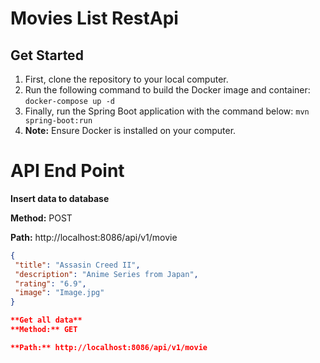 # Movies List RestApi

## Get Started

1. First, clone the repository to your local computer.
2. Run the following command to build the Docker image and container:  `docker-compose up -d`
3. Finally, run the Spring Boot application with the command below: `mvn spring-boot:run`
4. **Note:** Ensure Docker is installed on your computer.

# API End Point

**Insert data to database**

**Method:** POST

**Path:** http://localhost:8086/api/v1/movie

```json
{
 "title": "Assasin Creed II",
 "description": "Anime Series from Japan",
 "rating": "6.9",
 "image": "Image.jpg"
}

**Get all data**
**Method:** GET

**Path:** http://localhost:8086/api/v1/movie

